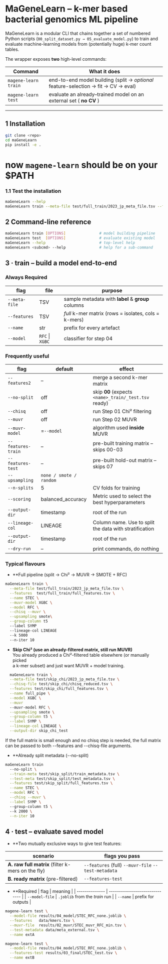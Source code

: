 # MaGeneLearn  – k-mer based bacterial genomics ML pipeline
MaGeneLearn is a modular CLI that chains together a set of numbered Python
scripts (`00_split_dataset.py → 05_evaluate_model.py`) to train and evaluate
machine-learning models from (potentially huge) k-mer count tables.

The wrapper exposes **two** high-level commands:

| Command | What it does |
|---------|--------------|
| `magene-learn train` | end-to-end model building (split → *optional* feature-selection → fit → CV → eval) |
| `magene-learn test`  | evaluate an already–trained model on an external set ( **no CV** ) |

---

## 1 Installation

```bash
git clone <repo>
cd maGeneLearn
pip install -e .
```
# now `magene-learn` should be on your $PATH

### 1.1 Test the installation
```bash
maGeneLearn --help
maGeneLearn train --meta-file test/full_train/2023_jp_meta_file.tsv --features test/full_train/full_features.tsv --name full_pipe --model RFC --chisq --muvr --upsampling random --group-column t5 --label SYMP --lineage-col LINEAGE --k 5000 --n-iter 10
```


## 2 Command-line reference

```bash
maGeneLearn train [OPTIONS]               # model building pipeline
maGeneLearn test  [OPTIONS]               # evaluate existing model
maGeneLearn --help                        # top-level help
maGeneLearn <subcmd> --help               # help for a sub-command
```


## 3 · train – build a model end-to-end

### Always Required

| flag          | file            | purpose                                              |
| ------------- | --------------- | ---------------------------------------------------- |
| `--meta-file` | TSV             | sample metadata with **label** & **group** columns   |
| `--features`  | TSV             | *full* k-mer matrix (rows = isolates, cols = k-mers) |
| `--name`      | str             | prefix for every artefact                            |
| `--model`     | `RFC` \| `XGBC` | classifier for step 04                               |

### Frequently useful

| flag                 | default                 | effect                                                 |
| -------------------- | ----------------------- | -------------------------------------------------------|
| `--features2`        | –                       | merge a second k-mer matrix                            |
| `--no-split`         | off                     | skip **00** (expects `<name>_train/_test.tsv` ready)   |
| `--chisq` 	       | off                     | run Step 01 Chi² filtering                             |
| `--muvr`             | off                     | run Step 02 MUVR                                       |
| `--muvr-model`       | =`--model`              | algorithm used **inside** MUVR                         |
| `--features-train`   | –                       | pre-built training matrix – skips 00-03                |
| `--features-test`    | –                       | pre-built hold-out matrix – skips 07                   |
| `--upsampling`       | `none / smote / random` |                                                        |
| `--n-splits`         | 5                       | CV folds for training                                  |
| `--scoring`          | balanced_accuracy       | Metric used to select the best hyperparameters         |
| `--output-dir`       | timestamp               | root of the run                                        |
| `--lineage-col`      | LINEAGE                 | Column name. Use to split the data with stratification |
| `--output-dir`       | timestamp               | root of the run                                        |
| `--dry-run`          | –                       | print commands, do nothing                             |

### Typical flavours

* **Full pipeline (split → Chi² → MUVR → SMOTE + RFC)
```bash
maGeneLearn train \
  --meta-file test/full_train/2023_jp_meta_file.tsv \
  --features  test/full_train/full_features.tsv \
  --name STEC \
  --muvr-model XGBC \
  --model RFC \
  --chisq --muvr \
  --upsampling smote\
  --group-column t5
  --label SYMP
  --lineage-col LINEAGE 
  --k 5000 
  --n-iter 10
```

* **Skip Chi² (use an already-filtered matrix, still run MUVR)**  
  You already produced a Chi²-filtered table elsewhere (or manually picked  
  a k-mer subset) and just want MUVR + model training.

```bash
  maGeneLearn train \
  --meta-file test/skip_chi/2023_jp_meta_file.tsv \
  --chisq-file test/skip_chi/chisq_reduced.tsv \
  --features test/skip_chi/full_features.tsv \
  --name full_pipe \
  --model XGBC \
  --muvr
  --muvr-model RFC \
  --upsampling smote \
  --group-column t5 \
  --label SYMP \
  --lineage-col LINEAGE \
  --output-dir skip_chi_test
```

If the full matrix is small enough and no chisq step is needed, the full matrix can be passed to both --features and --chisq-file arguments.

* **Already split metadata (--no-split)
```bash
maGeneLearn train 
  --no-split \
  --train-meta test/skip_split/train_metadata.tsv \
  --test-meta test/skip_split/test_metadata.tsv \
  --features test/skip_split/full_features.tsv \
  --name STEC \
  --model RFC \
  --chisq --muvr \
  --label SYMP \ 
  --group-column t5 \ 
  --k 2000 \
  --n-iter 10
```

## 4 · test – evaluate saved model

* **Two mutually exclusive ways to give test features:

| scenario                                          | flags you pass                                       |
| ------------------------------------------------- | ---------------------------------------------------- |
| **A. raw full matrix** (filter k-mers on the fly) | `--features` (full)  `--muvr-file` `--test-metadata` |
| **B. ready matrix** (pre-filtered)                | `--features-test`                                    |


* **Required
| flag           | meaning                        |
| -------------- | ------------------------------ |
| `--model-file` | `.joblib` from the *train* run |
| `--name`       | prefix for outputs             |


```bash
magene-learn test \
  --model-file results/04_model/STEC_RFC_none.joblib \
  --features   data/kmers.tsv \
  --muvr-file  results/02_muvr/STEC_muvr_RFC_min.tsv \
  --test-metadata data/meta_external.tsv \
  --name extA
```

```bash
magene-learn test \
  --model-file results/04_model/STEC_RFC_none.joblib \
  --features-test results/03_final/STEC_test.tsv \
  --name extB
```

















